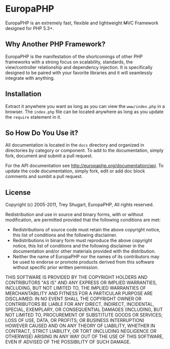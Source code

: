 EuropaPHP
=========

EuropaPHP is an extremely fast, flexible and lightweight <del>M</del>VC Framework designed for PHP 5.3+.

Why Another PHP Framework?
--------------------------

EuropaPHP is the manifestation of the shortcomings of other PHP frameworks with a strong focus on scalability, standards, the view/controller relationship and dependency injection. It is specifically designed to be paired with your favorite libraries and it will seamlessly integrate with anything.

Installation
------------

Extract it anywhere you want as long as you can view the `www/index.php` in a browser. The `index.php` file can be located anywhere as long as you update the `require` statement in it.

So How Do You Use it?
---------------------

All documentation is located in the `docs` directory and organized in directories by category or component. To add to the documentation, simply fork, document and submit a pull request. 

For the API documentation see http://europaphp.org/documentation/api. To update the code documentation, simply fork, edit or add doc block comments and sumbit a pull request.

License
-------

Copyright (c) 2005-2011, Trey Shugart, EuropaPHP, All rights reserved.

Redistribution and use in source and binary forms, with or without modification,
are permitted provided that the following conditions are met:

* Redistributions of source code must retain the above copyright notice,
  this list of conditions and the following disclaimer.
* Redistributions in binary form must reproduce the above copyright notice,
  this list of conditions and the following disclaimer in the documentation
  and/or other materials provided with the distribution.
* Neither the name of EuropaPHP nor the names of its contributors may be 
  used to endorse or promote products derived from this software without 
  specific prior written permission.

THIS SOFTWARE IS PROVIDED BY THE COPYRIGHT HOLDERS AND CONTRIBUTORS "AS IS" AND
ANY EXPRESS OR IMPLIED WARRANTIES, INCLUDING, BUT NOT LIMITED TO, THE IMPLIED
WARRANTIES OF MERCHANTABILITY AND FITNESS FOR A PARTICULAR PURPOSE ARE
DISCLAIMED. IN NO EVENT SHALL THE COPYRIGHT OWNER OR CONTRIBUTORS BE LIABLE FOR
ANY DIRECT, INDIRECT, INCIDENTAL, SPECIAL, EXEMPLARY, OR CONSEQUENTIAL DAMAGES
(INCLUDING, BUT NOT LIMITED TO, PROCUREMENT OF SUBSTITUTE GOODS OR SERVICES;
LOSS OF USE, DATA, OR PROFITS; OR BUSINESS INTERRUPTION) HOWEVER CAUSED AND ON
ANY THEORY OF LIABILITY, WHETHER IN CONTRACT, STRICT LIABILITY, OR TORT
(INCLUDING NEGLIGENCE OR OTHERWISE) ARISING IN ANY WAY OUT OF THE USE OF THIS
SOFTWARE, EVEN IF ADVISED OF THE POSSIBILITY OF SUCH DAMAGE.